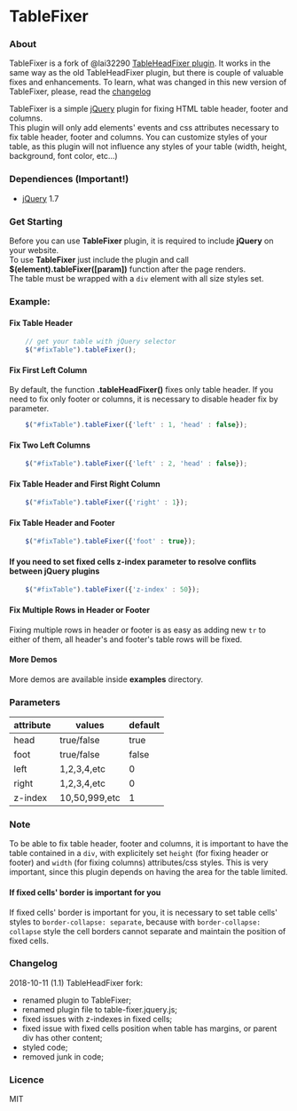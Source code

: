 # TableFixer
### About
TableFixer is a fork of @lai32290 [TableHeadFixer plugin](https://github.com/lai32290/TableHeadFixer).
It works in the same way as the old TableHeadFixer plugin, but there is couple of valuable fixes and enhancements.
To learn, what was changed in this new version of TableFixer, please, read the [changelog](#changelog)

TableFixer is a simple [jQuery](http:/jquery.com/ "jQuery") plugin for fixing HTML table header, footer and columns.<br/>
This plugin will only add elements' events and css attributes necessary to fix table header, footer and columns. You can customize styles of your table, as this plugin will not influence any styles of your table (width, height, background, font color, etc...)


### Dependiences (Important!)
- [jQuery](http:/jquery.com/ "jQuery") 1.7

### Get Starting
Before you can use <b>TableFixer</b> plugin, it is required to include <b>jQuery</b> on your website.<br/>
To use <b>TableFixer</b> just include the plugin and call <b>$(element).tableFixer([param])</b> function after the page renders.<br/>
The table must be wrapped with a <code>div</code> element with all size styles set.

### Example:
#### Fix Table Header
```javascript
    // get your table with jQuery selector
    $("#fixTable").tableFixer();
```

#### Fix First Left Column
By default, the function <b>.tableHeadFixer()</b> fixes only table header. If you need to fix only footer or columns, it is necessary to disable header fix by parameter.
```javascript
	$("#fixTable").tableFixer({'left' : 1, 'head' : false});
```

#### Fix Two Left Columns
```javascript
	$("#fixTable").tableFixer({'left' : 2, 'head' : false});
```

#### Fix Table Header and First Right Column
```javascript
	$("#fixTable").tableFixer({'right' : 1});
```

#### Fix Table Header and Footer
```javascript
	$("#fixTable").tableFixer({'foot' : true});
```

#### If you need to set fixed cells z-index parameter to resolve conflits between jQuery plugins
```javascript
	$("#fixTable").tableFixer({'z-index' : 50});
```

#### Fix Multiple Rows in Header or Footer
Fixing multiple rows in header or footer is as easy as adding new <code>tr</code> to either of them, all header's and footer's table rows will be fixed.

#### More Demos
More demos are available inside <b>examples</b> directory.

### Parameters
| attribute	| values		|default	|
|-----------|---------------|-----------|
| head    	| true/false 	| true		|
| foot		| true/false 	| false		|
| left		| 1,2,3,4,etc 	| 0			|
| right		| 1,2,3,4,etc 	| 0			|
| z-index   | 10,50,999,etc | 1			|

### Note
To be able to fix table header, footer and columns, it is important to have the table contained in a <code>div</code>, with explicitely set `height` (for fixing header or footer) and `width` (for fixing columns) attributes/css styles. This is very important, since this plugin depends on having the area for the table limited.

#### If fixed cells' border is important for you
If fixed cells' border is important for you, it is necessary to set table cells' styles to `border-collapse: separate`, because with `border-collapse: collapse` style the cell borders cannot separate and maintain the position of fixed cells.


### Changelog
2018-10-11 (1.1) TableHeadFixer fork:
 - renamed plugin to TableFixer;
 - renamed plugin file to table-fixer.jquery.js;
 - fixed issues with z-indexes in fixed cells;
 - fixed issue with fixed cells position when table has margins, or parent div has other content;
 - styled code;
 - removed junk in code;
### Licence
MIT
